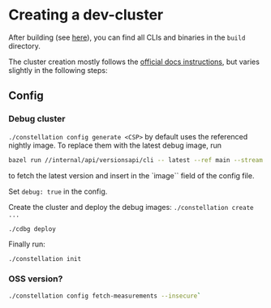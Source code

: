 # Creating a dev-cluster

After building (see [here](./build-develop-deploy.md#build)), you can find all CLIs and binaries in the `build` directory.

The cluster creation mostly follows the [official docs instructions](https://docs.edgeless.systems/constellation/getting-started/first-steps), but varies slightly in the following steps:

## Config

### Debug cluster

`./constellation config generate <CSP>`
by default uses the referenced nightly image.
To replace them with the latest debug image, run

```sh
bazel run //internal/api/versionsapi/cli -- latest --ref main --stream debug
```

to fetch the latest version and insert in the `image`` field of the config file.

Set `debug: true` in the config.

Create the cluster and deploy the debug images:
`./constellation create ...`

`./cdbg deploy`

Finally run:

`./constellation init`

### OSS version?
<!-- not sure -->
```sh
./constellation config fetch-measurements --insecure`
```
